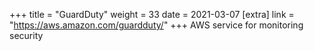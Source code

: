 +++
title = "GuardDuty"
weight = 33
date = 2021-03-07
[extra]
link = "https://aws.amazon.com/guardduty/"
+++
AWS service for monitoring security

